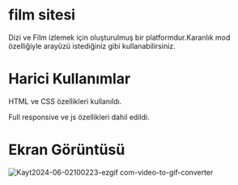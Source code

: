 # film sitesi

Dizi ve Film izlemek için oluşturulmuş bir platformdur.Karanlık mod özelliğiyle arayüzü istediğiniz gibi kullanabilirsiniz.


# Harici Kullanımlar

HTML ve CSS özellikleri kullanıldı.

Full responsive ve js özellikleri dahil edildi.

# Ekran Görüntüsü
![Kayt2024-06-02100223-ezgif com-video-to-gif-converter](https://github.com/Musdow/Film_Sitesi/assets/170264267/5bf49cbf-6d40-4044-8e60-a96952e92a7e)


